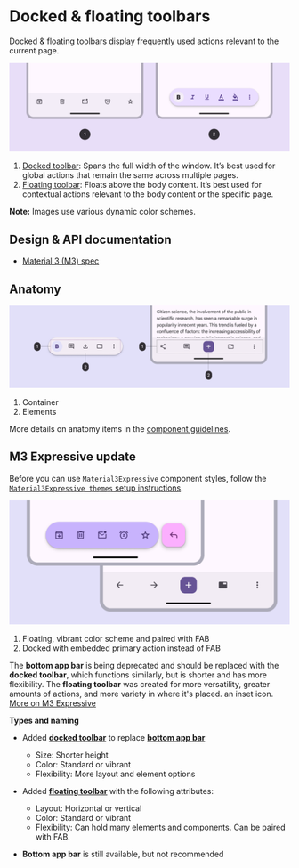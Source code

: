 <!--docs:
title: "Docked & floating toolbars"
layout: detail
section: components
excerpt: "Docked & floating toolbars display frequently used actions relevant to the current page"
iconId: docked_and_floating_toolbars
path: /catalog/docked-and-floating-toolbars/
-->

# Docked & floating toolbars

Docked & floating toolbars display frequently used actions relevant to the
current page.

![Docked & floating toolbars](assets/dockedandfloatingtoolbars/docked-and-floating-toolbar-types.png)

1.  [Docked toolbar](DockedToolbar.md): Spans the full width of the window. It’s
    best used for global actions that remain the same across multiple pages.
2.  [Floating toolbar](FloatingToolbar.md): Floats above the body content. It’s
    best used for contextual actions relevant to the body content or the
    specific page.

**Note:** Images use various dynamic color schemes.

## Design & API documentation

*   [Material 3 (M3) spec](https://m3.material.io/components/toolbars/overview)

## Anatomy

![Docked & floating toolbars anatomy diagram](assets/dockedandfloatingtoolbars/docked-and-floating-toolbar-anatomy.png)

1.  Container
2.  Elements

More details on anatomy items in the
[component guidelines](https://m3.material.io/components/toolbars/guidelines#d6b7bcb1-295d-41e6-a051-37f12e1c96ab).

## M3 Expressive update

Before you can use `Material3Expressive` component styles, follow the
[`Material3Expressive themes` setup instructions](https://github.com/material-components/material-components-android/tree/master/docs/getting-started.md#material3expressive-themes).

<img src="assets/dockedandfloatingtoolbars/floating-and-docked-toolbar-expressive.png" alt="The floating and docked toolbar" width="700">

1.  Floating, vibrant color scheme and paired with FAB
2.  Docked with embedded primary action instead of FAB

The **bottom app bar** is being deprecated and should be replaced with the
**docked toolbar**, which functions similarly, but is shorter and has more
flexibility. The **floating toolbar** was created for more versatility, greater
amounts of actions, and more variety in where it's placed. an inset icon.
[More on M3 Expressive](https://m3.material.io/blog/building-with-m3-expressive)

**Types and naming**

*   Added **[docked toolbar](DockedToolbar.md)** to replace
    **[bottom app bar](BottomAppBar.md)**

    *   Size: Shorter height
    *   Color: Standard or vibrant
    *   Flexibility: More layout and element options

*   Added **[floating toolbar](FloatingToolbar.md)** with the following
    attributes:

    *   Layout: Horizontal or vertical
    *   Color: Standard or vibrant
    *   Flexibility: Can hold many elements and components. Can be paired with
        FAB.

*   **Bottom app bar** is still available, but not recommended

